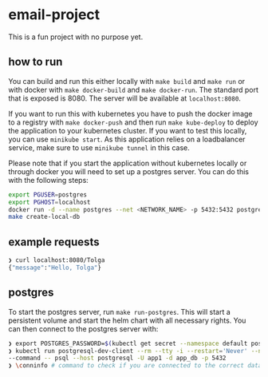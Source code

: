 # email-project
This is a fun project with no purpose yet.

## how to run
You can build and run this either locally with `make build` and `make run` or with docker with `make docker-build` and 
`make docker-run`. The standard port that is exposed is 8080. The server will be available at `localhost:8080`.

If you want to run this with kubernetes you have to push the docker image to a registry with `make docker-push` and 
then run `make kube-deploy` to deploy the application to your kubernetes cluster. If you want to test this locally, you can use
`minikube start`. As this application relies on a loadbalancer service, make sure to use `minikube tunnel` in this case.

Please note that if you start the application without kubernetes locally or through docker you will need to set up a postgres server.
You can do this with the following steps:
```bash
export PGUSER=postgres
export PGHOST=localhost
docker run -d --name postgres --net <NETWORK_NAME> -p 5432:5432 postgres:9.6.2 # bridge works out of the box for Docker on Mac
make create-local-db 
```
## example requests
```bash
❯ curl localhost:8080/Tolga
{"message":"Hello, Tolga"}
```

## postgres
To start the postgres server, run `make run-postgres`. This will start a persistent volume and 
start the helm chart with all necessary rights. You can then connect to the postgres server with: 

```bash
❯ export POSTGRES_PASSWORD=$(kubectl get secret --namespace default postgresql -o jsonpath="{.data.password}" | base64 --decode)
❯ kubectl run postgresql-dev-client --rm --tty -i --restart='Never' --namespace default --image docker.io/bitnami/postgresql:14.1.0-debian-10-r80 --env="PGPASSWORD=$POSTGRES_PASSWORD" \
--command -- psql --host postgresql -U app1 -d app_db -p 5432
❯ \conninfo # command to check if you are connected to the correct database
```
